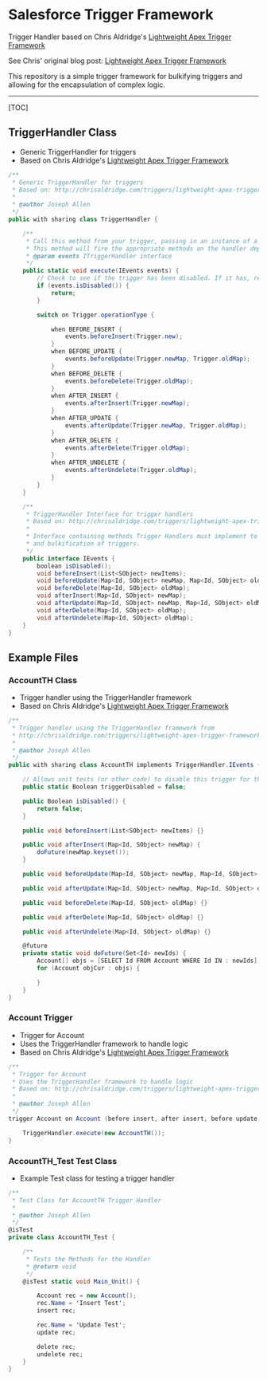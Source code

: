 # Salesforce Trigger Framework

Trigger Handler based on Chris Aldridge's [Lightweight Apex Trigger Framework](https://github.com/ChrisAldridge/Lightweight-Trigger-Framework)

See Chris' original blog post: [Lightweight Apex Trigger Framework](http://chrisaldridge.com/triggers/lightweight-apex-trigger-framework/)

This repository is a simple trigger framework for bulkifying triggers and allowing for the encapsulation of complex logic.

---

[TOC]

## TriggerHandler Class

- Generic TriggerHandler for triggers
- Based on Chris Aldridge's [Lightweight Apex Trigger Framework](http://chrisaldridge.com/triggers/lightweight-apex-trigger-framework)

``` csharp
/**
 * Generic TriggerHandler for triggers
 * Based on: http://chrisaldridge.com/triggers/lightweight-apex-trigger-framework/
 *
 * @author Joseph Allen
 */
public with sharing class TriggerHandler {

    /**
     * Call this method from your trigger, passing in an instance of a trigger handler which implements TriggerHandler.IEvents
     * This method will fire the appropriate methods on the handler depending on the trigger context.
     * @param events ITriggerHandler interface
     */
    public static void execute(IEvents events) {
        // Check to see if the trigger has been disabled. If it has, return
        if (events.isDisabled()) {
            return;
        }

        switch on Trigger.operationType {

            when BEFORE_INSERT {
                events.beforeInsert(Trigger.new);
            }
            when BEFORE_UPDATE {
                events.beforeUpdate(Trigger.newMap, Trigger.oldMap);
            }
            when BEFORE_DELETE {
                events.beforeDelete(Trigger.oldMap);
            }
            when AFTER_INSERT {
                events.afterInsert(Trigger.newMap);
            }
            when AFTER_UPDATE {
                events.afterUpdate(Trigger.newMap, Trigger.oldMap);
            }
            when AFTER_DELETE {
                events.afterDelete(Trigger.oldMap);
            }
            when AFTER_UNDELETE {
                events.afterUndelete(Trigger.oldMap);
            }
        }
    }

    /**
     * TriggerHandler Interface for trigger handlers
     * Based on: http://chrisaldridge.com/triggers/lightweight-apex-trigger-framework/
     *
     * Interface containing methods Trigger Handlers must implement to enforce best practice
     * and bulkification of triggers.
     */
    public interface IEvents {
        boolean isDisabled();
        void beforeInsert(List<SObject> newItems);
        void beforeUpdate(Map<Id, SObject> newMap, Map<Id, SObject> oldMap);
        void beforeDelete(Map<Id, SObject> oldMap);
        void afterInsert(Map<Id, SObject> newMap);
        void afterUpdate(Map<Id, SObject> newMap, Map<Id, SObject> oldMap);
        void afterDelete(Map<Id, SObject> oldMap);
        void afterUndelete(Map<Id, SObject> oldMap);
    }
}
```

## Example Files

### AccountTH Class

- Trigger handler using the TriggerHandler framework
- Based on Chris Aldridge's [Lightweight Apex Trigger Framework](http://chrisaldridge.com/triggers/lightweight-apex-trigger-framework)

``` csharp
/**
 * Trigger handler using the TriggerHandler framework from
 * http://chrisaldridge.com/triggers/lightweight-apex-trigger-framework/
 *
 * @author Joseph Allen
 */
public with sharing class AccountTH implements TriggerHandler.IEvents {

    // Allows unit tests (or other code) to disable this trigger for the transaction
    public static Boolean triggerDisabled = false;

    public Boolean isDisabled() {
        return false;
    }

    public void beforeInsert(List<SObject> newItems) {}

    public void afterInsert(Map<Id, SObject> newMap) {
        doFuture(newMap.keyset());
    }

    public void beforeUpdate(Map<Id, SObject> newMap, Map<Id, SObject> oldMap) {}

    public void afterUpdate(Map<Id, SObject> newMap, Map<Id, SObject> oldMap) {}

    public void beforeDelete(Map<Id, SObject> oldMap) {}

    public void afterDelete(Map<Id, SObject> oldMap) {}

    public void afterUndelete(Map<Id, SObject> oldMap) {}

    @future
    private static void doFuture(Set<Id> newIds) {
        Account[] objs = [SELECT Id FROM Account WHERE Id IN : newIds];
        for (Account objCur : objs) {

        }
    }
}
```

### Account Trigger

- Trigger for Account
- Uses the TriggerHandler framework to handle logic
- Based on Chris Aldridge's [Lightweight Apex Trigger Framework](http://chrisaldridge.com/triggers/lightweight-apex-trigger-framework)

``` csharp
/**
 * Trigger for Account
 * Uses the TriggerHandler framework to handle logic
 * Based on: http://chrisaldridge.com/triggers/lightweight-apex-trigger-framework/
 *
 * @author Joseph Allen
 */
trigger Account on Account (before insert, after insert, before update, after update, before delete, after delete, after undelete) {

    TriggerHandler.execute(new AccountTH());
}
```

### AccountTH_Test Test Class

- Example Test class for testing a trigger handler

``` csharp
/**
 * Test Class for AccountTH Trigger Handler
 *
 * @author Joseph Allen
 */
@isTest
private class AccountTH_Test {

    /**
     * Tests the Methods for the Handler
     * @return void
     */
    @isTest static void Main_Unit() {

        Account rec = new Account();
        rec.Name = 'Insert Test';
        insert rec;

        rec.Name = 'Update Test';
        update rec;

        delete rec;
        undelete rec;
    }
}
```
